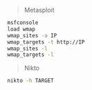 > Metasploit
```bash
msfconsole
load wmap
wmap_sites -a IP
wmap_targets -t http://IP
wmap_sites -l
wmap_targets -l
```

> Nikto
```bash
nikto -h TARGET
```

